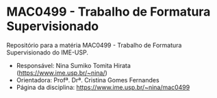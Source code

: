 # MAC0499 - Trabalho de Formatura Supervisionado
Repositório para a matéria MAC0499 - Trabalho de Formatura
Supervisionado do IME-USP.

- Responsável: Nina Sumiko Tomita Hirata
(https://www.ime.usp.br/~nina/)
- Orientadora: Profª. Drª. Cristina Gomes Fernandes
- Página da disciplina: https://www.ime.usp.br/~nina/mac0499
